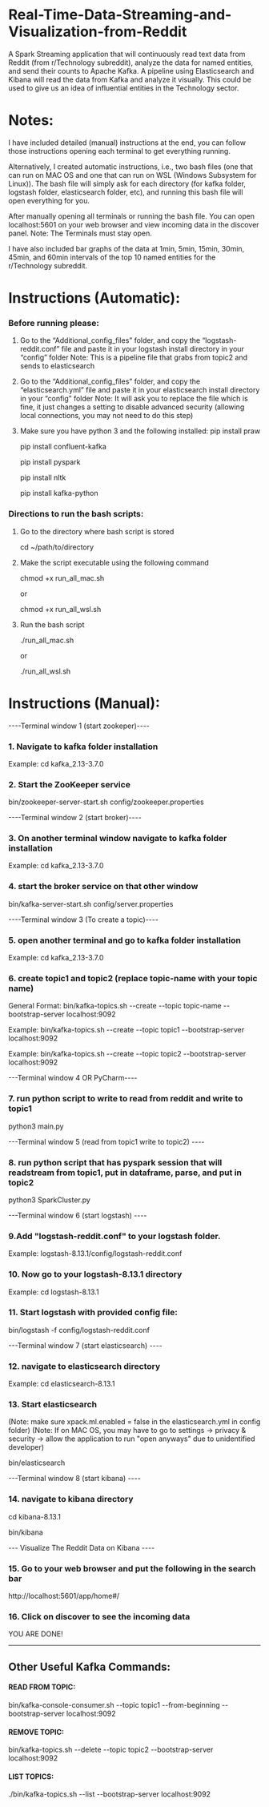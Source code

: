 # Real-Time-Data-Streaming-and-Visualization-from-Reddit
A Spark Streaming application that will continuously read text data from Reddit (from r/Technology subreddit), analyze the data for named entities, and send their counts to Apache Kafka. A pipeline using Elasticsearch and Kibana will read the data from Kafka and analyze it visually.
This could be used to give us an idea of influential entities in the Technology sector.

# Notes:
I have included detailed (manual) instructions at the end, you can follow those instructions opening each terminal to get everything running.

Alternatively, I created automatic instructions, i.e., two bash files (one that can run on MAC OS and one that can run on WSL (Windows Subsystem for Linux)). The bash file will simply ask for each directory (for kafka folder, logstash folder, elasticsearch folder, etc), and running this bash file will open everything for you.

After manually opening all terminals or running the bash file. You can open localhost:5601 on your web browser and view incoming data in the discover panel.
Note: The Terminals must stay open.

I have also included bar graphs of the data at 1min, 5min, 15min, 30min, 45min, and 60min intervals of the top 10 named entities for the r/Technology subreddit.

# Instructions (Automatic):

### Before running please:
1. Go to the “Additional_config_files” folder, and copy the “logstash-reddit.conf” file and paste it in your logstash install directory in your “config” folder
Note: This is a pipeline file that grabs from topic2 and sends to elasticsearch

2. Go to the “Additional_config_files” folder, and copy the “elasticsearch.yml” file and paste it in your elasticsearch install directory in your “config” folder
Note: It will ask you to replace the file which is fine, it just changes a setting to disable advanced security (allowing local connections, you may not need to do this step)

3. Make sure you have python 3 and the following installed:
    pip install praw
    
    pip install confluent-kafka
    
    pip install pyspark
    
    pip install nltk
    
    pip install kafka-python


### Directions to run the bash scripts:

1. Go to the directory where bash script is stored

    cd ~/path/to/directory


2. Make the script executable using the following command

    chmod +x run_all_mac.sh

    or

    chmod +x run_all_wsl.sh


3. Run the bash script

    ./run_all_mac.sh

    or

    ./run_all_wsl.sh



# Instructions (Manual):

----Terminal window 1 (start zookeper)----

### 1. Navigate to kafka folder installation

Example:
cd kafka_2.13-3.7.0


### 2. Start the ZooKeeper service

bin/zookeeper-server-start.sh config/zookeeper.properties


----Terminal window 2 (start broker)----

### 3. On another terminal window navigate to kafka folder installation

Example:
cd kafka_2.13-3.7.0

### 4. start the broker service on that other window

bin/kafka-server-start.sh config/server.properties


----Terminal window 3 (To create a topic)----

### 5. open another terminal and go to kafka folder installation

Example:
cd kafka_2.13-3.7.0


### 6. create topic1 and topic2 (replace topic-name with your topic name)

General Format:
bin/kafka-topics.sh --create --topic topic-name --bootstrap-server localhost:9092

Example:
bin/kafka-topics.sh --create --topic topic1 --bootstrap-server localhost:9092

Example:
bin/kafka-topics.sh --create --topic topic2 --bootstrap-server localhost:9092


---Terminal window 4 OR PyCharm----

### 7. run python script to write to read from reddit and write to topic1

python3 main.py


---Terminal window 5 (read from topic1 write to topic2) ----

### 8. run python script that has pyspark session that will readstream from topic1, put in dataframe, parse, and put in topic2

python3 SparkCluster.py


---Terminal window 6 (start logstash) ----

### 9.Add "logstash-reddit.conf" to your logstash folder.

Example:
logstash-8.13.1/config/logstash-reddit.conf

### 10. Now go to your logstash-8.13.1 directory

Example:
cd logstash-8.13.1


### 11. Start logstash with provided config file:

bin/logstash -f config/logstash-reddit.conf

---Terminal window 7 (start elasticsearch) ----

### 12. navigate to elasticsearch directory

Example:
cd elasticsearch-8.13.1

### 13. Start elasticsearch 
(Note: make sure xpack.ml.enabled = false in the elasticsearch.yml in config folder)
(Note: If on MAC OS, you may have to go to settings -> privacy & security -> allow the application to run "open anyways" due to unidentified developer)

bin/elasticsearch

---Terminal window 8 (start kibana) ----

### 14. navigate to kibana directory
cd kibana-8.13.1

bin/kibana

--- Visualize The Reddit Data on Kibana ----


### 15. Go to your web browser and put the following in the search bar

http://localhost:5601/app/home#/

### 16. Click on discover to see the incoming data


YOU ARE DONE!


----------------------------------------------
## Other Useful Kafka Commands:

#### READ FROM TOPIC:
bin/kafka-console-consumer.sh --topic topic1 --from-beginning --bootstrap-server localhost:9092

#### REMOVE TOPIC:
bin/kafka-topics.sh --delete --topic topic2 --bootstrap-server localhost:9092

#### LIST TOPICS:
./bin/kafka-topics.sh --list --bootstrap-server localhost:9092
